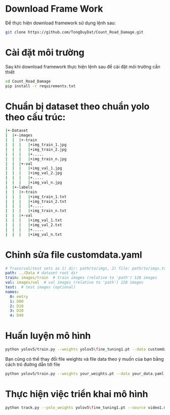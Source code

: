 # Download Frame Work
Để thực hiện download framework sử dụng lệnh sau: 
```bash
git clone https://github.com/TongDuyDat/Count_Road_Damage.git
```
# Cài đặt môi trường
Sau khi download framework thực hiện lệnh sau để cài đặt môi trường cần thiết
```bash
cd Count_Road_Damage
pip install -r requirements.txt 
```
# Chuẩn bị dataset theo chuẩn yolo theo cấu trúc:
```bash
|+-Dataset
|  |+-images
|  |  |+-train
|  |  |   |+img_train_1.jpg
|  |  |   |+img_train_2.jpg
|  |  |   |+.....
|  |  |   |+img_train_n.jpg
|  |  |+-val
|  |  |   |+img_val_1.jpg
|  |  |   |+img_val_2.jpg
|  |  |   |+.....
|  |  |   |+img_val_n.jpg
|  |+-labels
|  |  |+-train
|  |  |   |+img_train_1.txt
|  |  |   |+img_train_2.txt
|  |  |   |+.....
|  |  |   |+img_train_n.txt
|  |  |+-val
|  |  |   |+img_val_1.txt
|  |  |   |+img_val_2.txt
|  |  |   |+.....
|  |  |   |+img_val_n.txt
```
# Chỉnh sửa file customdata.yaml
```yaml
# Train/val/test sets as 1) dir: path/to/imgs, 2) file: path/to/imgs.txt, or 3) list: [path/to/imgs1, path/to/imgs2, ..]
path: ../Data # dataset root dir
train: images/train  # train images (relative to 'path') 128 images
val: images/val  # val images (relative to 'path') 128 images
test:  # test images (optional)
names:
  0: emtry
  1: D00
  2: D10
  3: D20
  4: D40
```
# Huấn luyện mô hình
```bash
python yolov5/train.py --weights yolov5\fine_tuning1.pt --data customdata.yaml --img 640 batch-size 16 --epochs 100 
```
Bạn cũng có thể thay đổi file weights và file data theo ý muốn của bạn bằng cách trỏ đường dẫn tới file
```bash
python yolov5/train.py --weights your_weights.pt --data your_data.yaml --img 640 batch-size 16 --epochs 100 
```

# Thực hiện việc triển khai mô hình 
```bash
python track.py --yolo_weights yolov5\fine_tuning1.pt --source video1.mp4 --show-vid --save-vid
```

